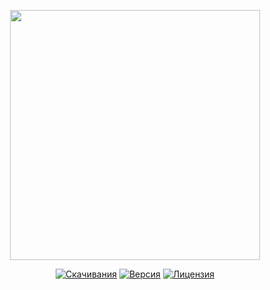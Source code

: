 <p align="center"><a href="https://www.localzet.com" target="_blank"><img src="https://static.localzet.com/full-localzet2.svg" width="400"></a></p>

<p align="center">
<a href="https://packagist.org/packages/localzet/webanalyzer"><img src="https://img.shields.io/packagist/dt/localzet/webanalyzer" alt="Скачивания"></a>
<a href="https://packagist.org/packages/localzet/webanalyzer"><img src="https://img.shields.io/packagist/v/localzet/webanalyzer" alt="Версия"></a>
<a href="https://packagist.org/packages/localzet/webanalyzer"><img src="https://img.shields.io/packagist/l/localzet/webanalyzer" alt="Лицензия"></a>
</p>
